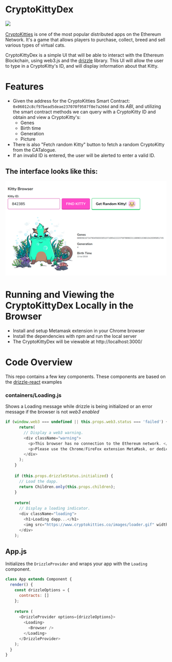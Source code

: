 # CryptoKittyDex

![](https://i.imgur.com/A7D2gMb.png)

[CryptoKitties](http://cryptokitties.co) is one of the most popular distributed apps on the Ethereum Network. It's a game that allows players to purchase, collect, breed and sell various types of virtual cats.

CryptoKittyDex is a simple UI that will be able to interact with the Ethereum Blockchain, using web3.js and the [drizzle](https://truffleframework.com/docs/drizzle/getting-started) library. This UI will allow the user to type in a CryptoKitty's ID, and will display information about that Kitty.

# Features

- Given the address for the CryptoKitties Smart Contract: `0x06012c8cf97bead5deae237070f9587f8e7a266d` and its *ABI*, and utilizing the smart contract methods we can query with a CryptoKitty ID and obtain and view a CryptoKitty's:
  - Genes
  - Birth time
  - Generation
  - Picture
- There is also "Fetch random Kitty" button to fetch a random CryptoKitty from the CATalogue.
- If an invalid ID is entered, the user will be alerted to enter a valid ID.

## The interface looks like this:

![cryptokittydex](https://github.com/wjoeyu/CryptoKittyDex/blob/master/public/CryptoKittyDexScreenshot.png)

# Running and Viewing the CryptoKittyDex Locally in the Browser

- Install and setup Metamask extension in your Chrome browser
- Install the dependencies with npm and run the local server
- The CryptoKittyDex will be viewable at http://localhost:3000/

# Code Overview

This repo contains a few key components. These components are based on the [drizzle-react](https://github.com/trufflesuite/drizzle-react) examples

### containers/Loading.js

Shows a Loading message while drizzle is being initialized or an error message if the browser is not *web3 enabled*

```Javascript
if (window.web3 === undefined || this.props.web3.status === 'failed') {
      return(
        // Display a web3 warning.
        <div className="warning">
          <p>This browser has no connection to the Ethereum network. </p>
          <p>Please use the Chrome/FireFox extension MetaMask, or dedicated Ethereum browsers Mist or Parity.</p>
        </div>
      );
    }

    if (this.props.drizzleStatus.initialized) {
      // Load the dapp.
      return Children.only(this.props.children);
    }

    return(
      // Display a loading indicator.
      <div className="loading">
        <h1>Loading dapp...</h1>
        <img src="https://www.cryptokitties.co/images/loader.gif" width="120" alt="loading" />
      </div>
    );
```

## App.js

Initializes the `DrizzleProvider` and wraps your app with the `Loading` component.

```Javascript
class App extends Component {
  render() {
    const drizzleOptions = {
      contracts: []
    };

    return (
      <DrizzleProvider options={drizzleOptions}>
        <Loading>
          <Browser />
        </Loading>
      </DrizzleProvider>
    );
  }
}
```
